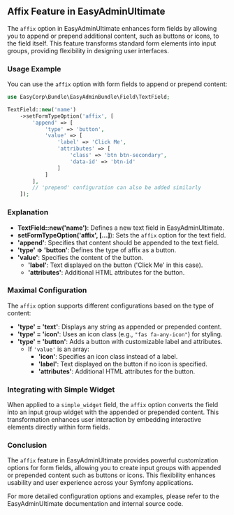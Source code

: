 ## Affix Feature in EasyAdminUltimate

The `affix` option in EasyAdminUltimate enhances form fields by allowing you to append or prepend additional content, such as buttons or icons, to the field itself. This feature transforms standard form elements into input groups, providing flexibility in designing user interfaces.

### Usage Example

You can use the `affix` option with form fields to append or prepend content:

```php
use EasyCorp\Bundle\EasyAdminBundle\Field\TextField;

TextField::new('name')
    ->setFormTypeOption('affix', [
        'append' => [
            'type' => 'button',
            'value' => [
                'label' => 'Click Me',
                'attributes' => [
                    'class' => 'btn btn-secondary',
                    'data-id' => 'btn-id'
                ]
            ]
        ],
        // 'prepend' configuration can also be added similarly
    ]);
```

### Explanation

- **TextField::new('name')**: Defines a new text field in EasyAdminUltimate.
- **setFormTypeOption('affix', [...]**): Sets the `affix` option for the text field.
- **'append'**: Specifies that content should be appended to the text field.
- **'type' => 'button'**: Defines the type of affix as a button.
- **'value'**: Specifies the content of the button.
  - **'label'**: Text displayed on the button ('Click Me' in this case).
  - **'attributes'**: Additional HTML attributes for the button.

### Maximal Configuration

The `affix` option supports different configurations based on the type of content:

- **'type' = 'text'**: Displays any string as appended or prepended content.
- **'type' = 'icon'**: Uses an icon class (e.g., `"fas fa-any-icon"`) for styling.
- **'type' = 'button'**: Adds a button with customizable label and attributes.
  - If `'value'` is an array:
    - **'icon'**: Specifies an icon class instead of a label.
    - **'label'**: Text displayed on the button if no icon is specified.
    - **'attributes'**: Additional HTML attributes for the button.

### Integrating with Simple Widget

When applied to a `simple_widget` field, the `affix` option converts the field into an input group widget with the appended or prepended content. This transformation enhances user interaction by embedding interactive elements directly within form fields.

### Conclusion

The `affix` feature in EasyAdminUltimate provides powerful customization options for form fields, allowing you to create input groups with appended or prepended content such as buttons or icons. This flexibility enhances usability and user experience across your Symfony applications.

For more detailed configuration options and examples, please refer to the EasyAdminUltimate documentation and internal source code.